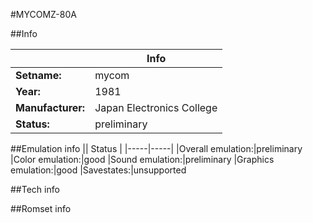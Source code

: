 #MYCOMZ-80A

##Info

||Info|
|-----|-----|
|**Setname:**|mycom
|**Year:**|1981
|**Manufacturer:**|Japan Electronics College
|**Status:**|preliminary

##Emulation info
|| Status |
|-----|-----|
|Overall emulation:|preliminary
|Color emulation:|good
|Sound emulation:|preliminary
|Graphics emulation:|good
|Savestates:|unsupported

##Tech info

##Romset info

<!--- START OF EDITED COMMENT DO NOT TOUCH TEXT ABOVE-->
